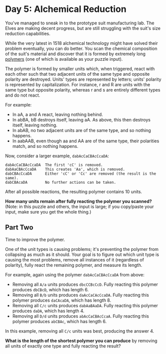 # Day 5: Alchemical Reduction

You've managed to sneak in to the prototype suit manufacturing lab. The Elves are making decent progress, but are still struggling with the suit's size reduction capabilities.

While the very latest in 1518 alchemical technology might have solved their problem eventually, you can do better. You scan the chemical composition of the suit's material and discover that it is formed by extremely long [polymers](https://en.wikipedia.org/wiki/Polymer) (one of which is available as your puzzle input).

The polymer is formed by smaller units which, when triggered, react with each other such that two adjacent units of the same type and opposite polarity are destroyed. Units' types are represented by letters; units' polarity is represented by capitalization. For instance, r and R are units with the same type but opposite polarity, whereas r and s are entirely different types and do not react.

For example:

* In aA, a and A react, leaving nothing behind.
* In abBA, bB destroys itself, leaving aA. As above, this then destroys itself, leaving nothing.
* In abAB, no two adjacent units are of the same type, and so nothing happens.
* In aabAAB, even though aa and AA are of the same type, their polarities match, and so nothing happens.

Now, consider a larger example, `dabAcCaCBAcCcaDA`:

```
dabAcCaCBAcCcaDA  The first 'cC' is removed.
dabAaCBAcCcaDA    This creates 'Aa', which is removed.
dabCBAcCcaDA      Either 'cC' or 'Cc' are removed (the result is the same).
dabCBAcaDA        No further actions can be taken.
```

After all possible reactions, the resulting polymer contains 10 units.

**How many units remain after fully reacting the polymer you scanned?** (Note: in this puzzle and others, the input is large; if you copy/paste your input, make sure you get the whole thing.)

## Part Two

Time to improve the polymer.

One of the unit types is causing problems; it's preventing the polymer from collapsing as much as it should. Your goal is to figure out which unit type is causing the most problems, remove all instances of it (regardless of polarity), fully react the remaining polymer, and measure its length.

For example, again using the polymer `dabAcCaCBAcCcaDA` from above:

* Removing all `A/a` units produces `dbcCCBcCcD`. Fully reacting this polymer produces `dbCBcD`, which has length 6.
* Removing all `B/b` units produces `daAcCaCAcCcaDA`. Fully reacting this polymer produces `daCAcaDA`, which has length 8.
* Removing all `C/c` units produces `dabAaBAaDA`. Fully reacting this polymer produces `daDA`, which has length 4.
* Removing all `D/d` units produces `abAcCaCBAcCcaA`. Fully reacting this polymer produces `abCBAc`, which has length 6.

In this example, removing all `C/c` units was best, producing the answer 4.

**What is the length of the shortest polymer you can produce** by removing all units of exactly one type and fully reacting the result?
